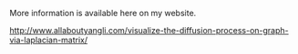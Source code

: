 More information is available here on my website.

http://www.allaboutyangli.com/visualize-the-diffusion-process-on-graph-via-laplacian-matrix/
